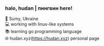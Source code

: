 ### halo, hudan | пингвин here!

📍 Sumy, Ukraine</br>
💻 working with linux-like systems</br>
📚 learning go programming language</br>
🌐 hudan.xyz(https://hudan.xyz) personal page</br>
